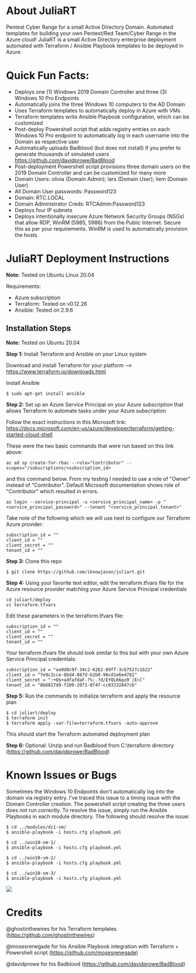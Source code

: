 # About JuliaRT
Pentest Cyber Range for a small Active Directory Domain.  Automated templates for building your own Pentest/Red Team/Cyber Range in the Azure cloud!  JuliaRT is a small Active Directory enterprise deployment automated with Terraform / Ansible Playbook templates to be deployed in Azure.
# Quick Fun Facts:
* Deploys one (1) Windows 2019 Domain Controller and three (3) Windows 10 Pro Endpoints
* Automatically joins the three Windows 10 computers to the AD Domain
* Uses Terraform templates to automatically deploy in Azure with VMs
* Terraform templates write Ansible Playbook configuration, which can be customized
* Post-deploy Powershell script that adds registry entries on each Windows 10 Pro endpoint to automatically log in each username into the Domain as respective user
* Automatically uploads Badblood (but does not install) if you prefer to generate thousands of simulated users https://github.com/davidprowe/BadBlood
* Post-deployment Powershell script provisions three domain users on the 2019 Domain Controller and can be customized for many more
* Domain Users:  olivia (Domain Admin); lars (Domain User); liem (Domain User)
* All Domain User passwords:  Password123
* Domain:  RTC.LOCAL
* Domain Administrator Creds:  RTCAdmin:Password123
* Deploys four IP subnets
* Deploys intentionally insecure Azure Network Security Groups (NSGs) that allow RDP, WinRM (5985, 5986) from the Public Internet.  Secure this as per your requirements.  WinRM is used to automatically provision the hosts.

# JuliaRT Deployment Instructions
**Note:**  Tested on Ubuntu Linux 20.04 

Requirements:
* Azure subscription
* Terraform:  Tested on v0.12.26
* Ansible:  Tested on 2.9.6

## Installation Steps

**Note:**  Tested on Ubuntu 20.04

**Step 1:** Install Terraform and Ansible on your Linux system

Download and install Terraform for your platform --> https://www.terraform.io/downloads.html

Install Ansible
```
$ sudo apt-get install ansible
```

**Step 2:** Set up an Azure Service Principal on your Azure subscription that allows Terraform to automate tasks under your Azure subscription

Follow the exact instructions in this Microsoft link:
https://docs.microsoft.com/en-us/azure/developer/terraform/getting-started-cloud-shell

These were the two basic commands that were run based on this link above:
```
az ad sp create-for-rbac --role="Contributor" --scopes="/subscriptions/<subscription_id>
```
and this command below.  From my testing I needed to use a role of "Owner" instead of "Contributor".  Default Microsoft documentation shows role of "Contributor" which resulted in errors.  
```
az login --service-principal -u <service_principal_name> -p "<service_principal_password>" --tenant "<service_principal_tenant>"
```
Take note of the following which we will use next to configure our Terraform Azure provider:
```
subscription_id = ""
client_id = ""
client_secret = ""
tenant_id = ""
```

**Step 3:** Clone this repo
```
$ git clone https://github.com/iknowjason/juliart.git
```

**Step 4:** Using your favorite text editor, edit the terraform.tfvars file for the Azure resource provider matching your Azure Service Principal credentials

```
cd juliart/deploy
vi terraform.tfvars
```

Edit these parameters in the terraform.tfvars file:
```
subscription_id = ""
client_id = ""
client_secret = ""
tenant_id = ""
```

Your terraform.tfvars file should look similar to this but with your own Azure Service Principal credentials:
```
subscription_id = "aa9d8c9f-34c2-6262-89ff-3c67527c1b22"
client_id = "7e9c2cce-8bd4-887d-b2b0-90cd1e6e4781"
client_secret = ":+O$+adfafdaF-?%:.?d/EYQLK6po9`|E<["
tenant_id = "8b6817d9-f209-2071-8f4f-cc03332847cb"
```

**Step 5:** Run the commands to initialize terraform and apply the resource plan

```
$ cd juliart/deploy
$ terraform init
$ terraform apply -var-file=terraform.tfvars -auto-approve
```

This should start the Terraform automated deployment plan

**Step 6:** Optional:  Unzip and run Badblood from C:\terraform directory (https://github.com/davidprowe/BadBlood)

# Known Issues or Bugs
Sometimes the Windows 10 Endpoints don't automatically log into the domain via registry entry.  I've traced this issue to a timing issue with the Domain Controller creation.  The powershell script creating the three users does not run correctly.  To resolve the issue, simply run the Ansible Playbooks in each module directory.  The following should resolve the issue:
```
$ cd ../modules/dc1-vm/
$ ansible-playbook -i hosts.cfg playbook.yml

$ cd ../win10-vm-1/
$ ansible-playbook -i hosts.cfg playbook.yml

$ cd ../win10-vm-2/
$ ansible-playbook -i hosts.cfg playbook.yml

$ cd ../win10-vm-3/
$ ansible-playbook -i hosts.cfg playbook.yml
```

![](images/Julia_Image1.jpeg)

# Credits

@ghostinthewires for his Terraform templates (https://github.com/ghostinthewires)

@mosesrenegade for his Ansible Playbook integration with Terraform + Powershell script (https://github.com/mosesrenegade)

@davidprowe for his Badblood (https://github.com/davidprowe/BadBlood)
